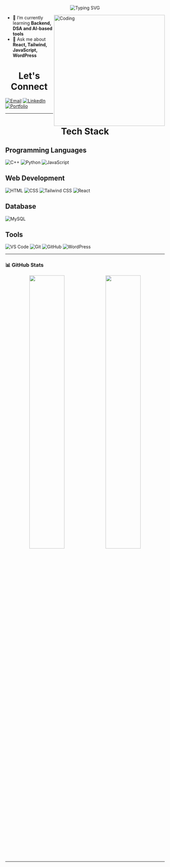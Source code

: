 <p align="center">
  <img src="https://readme-typing-svg.herokuapp.com?font=Fira+Code&size=24&pause=1000&center=true&vCenter=true&width=435&lines=Hi+there+👋;+I'm+Aman+Singh+💻;Frontend+Developer+%26+CS+Student;" alt="Typing SVG" />
</p>


<img align="right" alt="Coding" width="350" src="https://media.giphy.com/media/ZVik7pBtu9dNS/giphy.gif">

- 🌱 I’m currently learning **Backend, DSA and AI-based tools**
- 💬 Ask me about **React, Tailwind, JavaScript, WordPress**

**<h1 align="center">Let's Connect</h1>**
[![Email](https://img.shields.io/badge/Email-amansingh@example.com-red?style=flat&logo=gmail&logoColor=white)](mailto:amancrafts.dev@gmail.com)
[![LinkedIn](https://img.shields.io/badge/-LinkedIn-0077B5?logo=linkedin&logoColor=white)](https://www.linkedin.com/in/aman-singh-a00toad/)
[![Portfolio](https://img.shields.io/badge/-Portfolio-black?logo=firefox&logoColor=white)](https://aman-toad.github.io/Portfolio/)

---

**<h1 align="center">Tech Stack</h1>**

## Programming Languages
![C++](https://img.shields.io/badge/C++-00599C?style=flat&logo=c%2B%2B&logoColor=white)
![Python](https://img.shields.io/badge/Python-3776AB?style=flat&logo=python&logoColor=white)
![JavaScript](https://img.shields.io/badge/JavaScript-F7DF1E?style=flat&logo=javascript&logoColor=black)

## Web Development
![HTML](https://img.shields.io/badge/HTML5-E34F26?style=flat&logo=html5&logoColor=white)
![CSS](https://img.shields.io/badge/CSS3-1572B6?style=flat&logo=css3&logoColor=white)
![Tailwind CSS](https://img.shields.io/badge/TailwindCSS-38B2AC?style=flat&logo=tailwind-css&logoColor=white)
![React](https://img.shields.io/badge/React-20232A?style=flat&logo=react&logoColor=61DAFB)

## Database 
![MySQL](https://img.shields.io/badge/MySQL-4479A1?style=flat&logo=mysql&logoColor=white)

## Tools 
![VS Code](https://img.shields.io/badge/VSCode-007ACC?style=flat&logo=visual-studio-code&logoColor=white)
![Git](https://img.shields.io/badge/Git-F05032?style=flat&logo=git&logoColor=white)
![GitHub](https://img.shields.io/badge/GitHub-181717?style=flat&logo=github&logoColor=white)
![WordPress](https://img.shields.io/badge/WordPress-21759B?style=flat&logo=wordpress&logoColor=white)


---

### 📊 GitHub Stats
<p align="center">
  <img src="https://github-readme-stats.vercel.app/api?username=Aman-toad&show_icons=true&theme=radical" width="47%" />
  <img src="https://github-readme-streak-stats.herokuapp.com/?user=Aman-toad&theme=radical" width="47%" />
</p>

---

